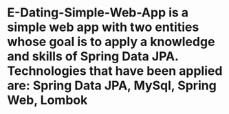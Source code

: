 # E-Dating-Simple-Web-App is a simple web app with two entities whose goal is to apply a knowledge and skills of Spring Data JPA. Technologies that have been applied are: Spring Data JPA, MySql, Spring Web, Lombok
